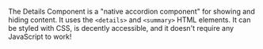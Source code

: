 The Details Component is a "native accordion component" for showing and hiding content. It uses the `<details>` and `<summary>` HTML elements. It can be styled with CSS, is decently accessible, and it doesn't require any JavaScript to work!